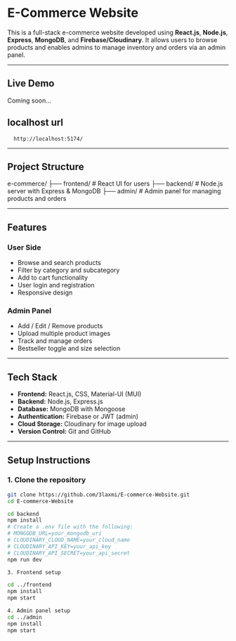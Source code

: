 #  E-Commerce Website

This is a full-stack e-commerce website developed using **React.js**, **Node.js**, **Express**, **MongoDB**, and **Firebase/Cloudinary**. It allows users to browse products and enables admins to manage inventory and orders via an admin panel.

---

##  Live Demo

Coming soon...

 ##  localhost url
      http://localhost:5174/

---

## Project Structure

e-commerce/
├── frontend/ # React UI for users
├── backend/ # Node.js server with Express & MongoDB
├── admin/ # Admin panel for managing products and orders




---

##  Features

###  User Side
- Browse and search products
- Filter by category and subcategory
- Add to cart functionality
- User login and registration
- Responsive design

###  Admin Panel
- Add / Edit / Remove products
- Upload multiple product images
- Track and manage orders
- Bestseller toggle and size selection

---

##  Tech Stack

- **Frontend:** React.js, CSS, Material-UI (MUI)
- **Backend:** Node.js, Express.js
- **Database:** MongoDB with Mongoose
- **Authentication:** Firebase or JWT (admin)
- **Cloud Storage:** Cloudinary for image upload
- **Version Control:** Git and GitHub

---

##  Setup Instructions

### 1. Clone the repository

```bash
git clone https://github.com/3laxmi/E-commerce-Website.git
cd E-commerce-Website

cd backend
npm install
# Create a .env file with the following:
# MONGODB_URL=your_mongodb_uri
# CLOUDINARY_CLOUD_NAME=your_cloud_name
# CLOUDINARY_API_KEY=your_api_key
# CLOUDINARY_API_SECRET=your_api_secret
npm run dev

3. Frontend setup

cd ../frontend
npm install
npm start

4. Admin panel setup
cd ../admin
npm install
npm start


